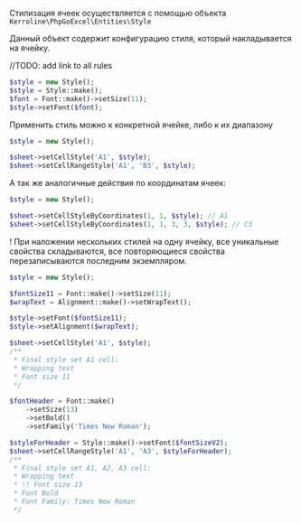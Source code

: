 Стилизация ячеек осуществляется с помощью объекта `Kerroline\PhpGoExcel\Entities\Style`

Данный объект содержит конфигурацию стиля,
который накладывается на ячейку.

//TODO: add link to all rules
```php
$style = new Style();
$style = Style::make();
$font = Font::make()->setSize(11);
$style->setFont($font);
```

Применить стиль можно к конкретной ячейке, либо к их диапазону
```php
$style = new Style();

$sheet->setCellStyle('A1', $style);
$sheet->setCellRangeStyle('A1', 'B3', $style);
```

А так же аналогичные действия по координатам ячеек:
```php
$style = new Style();

$sheet->setCellStyleByCoordinates(1, 1, $style); // A1
$sheet->setCellStyleByCoordinates(1, 1, 3, 3, $style); // C3
```

! При наложении нескольких стилей на одну ячейку,
все уникальные свойства складываются, все повторяющиеся
свойства перезаписываются последним экземпляром.
```php
$style = new Style();

$fontSize11 = Font::make()->setSize(11);
$wrapText = Alignment::make()->setWrapText();

$style->setFont($fontSize11);
$style->setAlignment($wrapText);

$sheet->setCellStyle('A1', $style);
/** 
 * Final style set A1 cell:
 * Wrapping text
 * Font size 11
 */

$fontHeader = Font::make()
    ->setSize(13) 
    ->setBold()
    ->setFamily('Times New Roman');

$styleForHeader = Style::make()->setFont($fontSizeV2);
$sheet->setCellRangeStyle('A1', 'A3', $styleForHeader);
/** 
 * Final style set A1, A2, A3 cell:
 * Wrapping text
 * !! Font size 13
 * Font Bold
 * Font Family: Times New Roman
 */
```